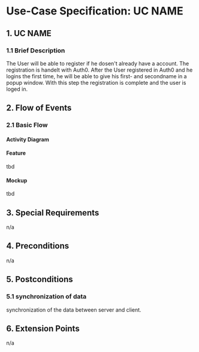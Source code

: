 # Use-Case Specification: UC NAME


## 1. UC NAME

### 1.1 Brief Description
The User will be able to register if he dosen't already have a account. The registration is handelt with Auth0. After the User registered in Auth0 and he logins the first time, he will be able to give his first- and secondname in a popup window. With this step the registration is complete and the user is loged in.

## 2. Flow of Events

### 2.1 Basic Flow

#### Activity Diagram

#### Feature
tbd
#### Mockup
tbd

## 3. Special Requirements
n/a
## 4. Preconditions
n/a
## 5. Postconditions

### 5.1 synchronization of data
synchronization of the data between server and client.


## 6. Extension Points
n/a 

